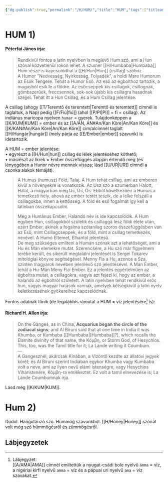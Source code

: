 ```yaml
---
{"dg-publish":true,"permalink":"/H/HUM/","title":"HUM","tags":["titleandheadingonedontmatch","multipleentries","stitched","Englishtexttranslated"],"created":"2023-11-09T03:46","updated":"2024-10-25T21:51"}
---
```



# HUM 1)

#### Péterfai János írja:

> Rendkívül fontos a latin nyelvben is meglévő Hum szó, ami a Hun szóval közvetlenül rokon lehet. A szumer [[H/Humbaba\|Humbaba]] Hum része is kapcsolódhat a [[H/Hun\|Hun]] (csillag) szóhoz.  
> A Humor "Nedvesség, Nyirkosság, Folyadék", a holdi Mare Humorum az Esők Tengere. Tehát a Humor Eső. Az eső az égbolthoz tartozik, a magasból esik le a földre. Az esőcseppek kis csillagok, csillognak, gömbszerűek, freccsennek, sok-sok újabb kis csillagra hasadnak széjjel. Tehát itt a Hun Csillag, és a Hum Csillag jelentése.  

A csillag (ahogy [[T/Teremtő és teremtett\|Teremtő és teremtett]] címnél is taglaltuk, a Nap) pedig [[F/Fiú\|fiú]] (ahol [[P/PI\|PI]] = fi = csillag). Az indiánus maricopa nyelven `humar` = gyerek. Tulajdonképpen a [[K/KUM\|KUM]] = ember és az [[A/AN, ÁN#An/Kan Köre\|An/Kan Köre]] és [[K/KAN#An/Kan Köre\|An/Kan Köre]] cím/alcímnél taglalt [[H/Hungár\|hungár]] (mely párja az [[E/Ember\|ember]] szavunk) is idetartozik.  

A HUM = ember jelentése:  
• egyrészt a [[H/Hun\|hun]] csillag és lélek jelentéséhez köthető;  
• másrészt az Ikrek = Ember összefüggés alapján értendő meg (és lényegében a Hunor névre mennek vissza; lásd [[U/UR\|UR]] címnél a csonka alakok témáját).  
 
> A Humus (humusz) Föld, Talaj. A Hum tehát csillag, ami az emberen kívül a növényekre is vonatkozik. Az Usz szó a szumerban Halott, Halál, a magyarban még Us, Üs, Ős. Ebből következően a Humus a temetkező hely, ahová az ember testét teszik, de a lelke felszáll a csillagokba, innen a kettősség. A föld és eső fogalmát így kell a latinban összekapcsolni.  
>
> Még a Humánus Ember, Halandó név is ide kapcsolódik. A Hum egyben Hun, csillagokból születik és csillaggá lesz földi élete után, ezért Ember, akinek a fogalma szótanilag szoros összefüggésben van az Eső, mint Csillagcseppek, és a föld, mint a csillag temetkezés, nevével. A Humó Eltemet, Elhantol jelentésű.  
> De meg szükséges említeni a Humán szónak azt a lehetőségét, ami a Hu és Mán elemekre mutat. Szerencsére, a Hu szó már figyelmem terébe került, és sikerült megtalálni jelentését is Sergei Tokarev mitológiai könyve segítségével. Menny Fia a Hu, azonos a Sza, szintén magyarok nevében jelenlévő szó jelentésével. A Mán Ember, tehát a Hu-Mán Meny Fia-Ember. Ez a jelentés egyértelműen az égboltra mutat, a csillagokra, vagyis azt fejezi ki, hogy az ember, a halandó az égboltról született. A latin nyelvben tehát rendkívül erős hun, vagyis magyar hatások vannak, amelyek kétségkívül a latin nyelv keletkezésének gyökereihez kapcsolódnak.  

Fontos adatnak tűnik (de legalábbis rámutat a HUM = víz jelentésére[^1] is):  

#### Richard H. Allen írja:

> On the Ganges, as in China, **Acquarius began the circle of the zodiacal signs**; and Al Biruni said that at one time in India it was Khumba, or Kumbaba \[[[Humbaba\|[Humbaba]]?\], which recalls the Elamite divinity of that name, the Κόμβη, or Storm God, of Hesychios. This, too, was the Tamil title for it; La Lande writing it Coumbum.  
> —  
> A Gangesznél, akárcsak Kínában, a Vízöntő kezdte az állatövi jegyek körét; és Al Biruni szerint Indiában egykor Khumba vagy Kumbaba volt a neve, ami az ilyen nevű elámi istenségre, vagy Hesychios Viharistenére, Κόμβη-ra emlékeztet. Ez volt a tamil elnevezése is; La Lande Coumbumnak írja.  

Lásd még [[K/KUM\|KUM]].  

# Hum 2)

Dúdol. Hangutánzó szó. Hümmög szavunkból. [[H/Honey\|Honey]] szónál volt még szó hümmögésről és zümmögésről.  

## Lábjegyzetek

[^1]: Lábjegyzet:  
[[A/AMA\|AMA]] címnél említettük a nyugat-csádi bole nyelvű `ámma` = víz, a nigériai kirfi nyelvű `amma` = víz és a pápuai uri nyelvű `ama` = víz szavakat.  